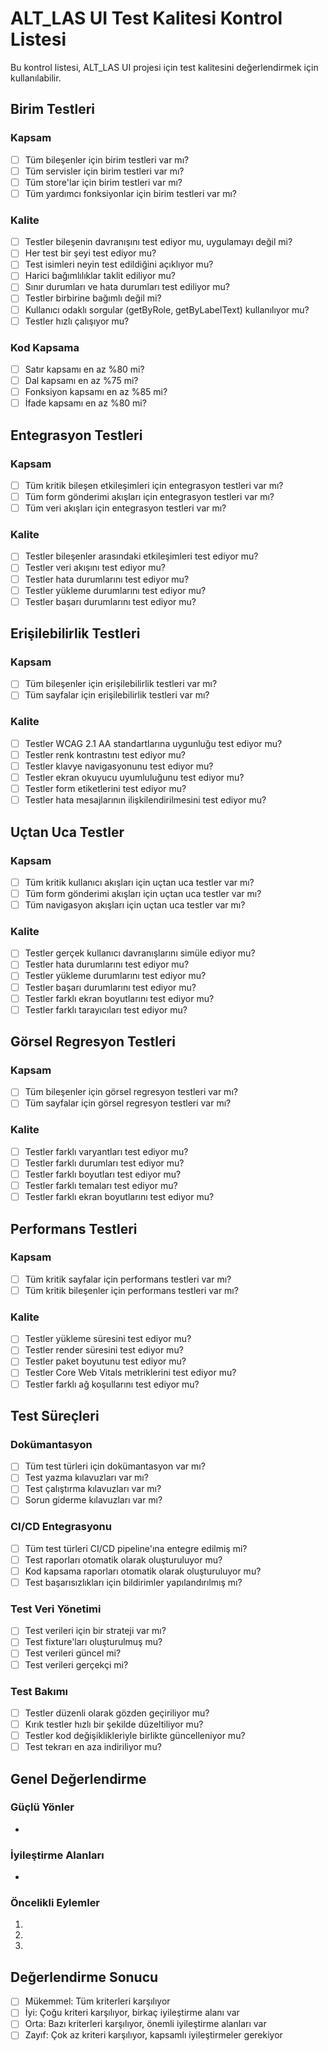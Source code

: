 # ALT_LAS UI Test Kalitesi Kontrol Listesi

Bu kontrol listesi, ALT_LAS UI projesi için test kalitesini değerlendirmek için kullanılabilir.

## Birim Testleri

### Kapsam

- [ ] Tüm bileşenler için birim testleri var mı?
- [ ] Tüm servisler için birim testleri var mı?
- [ ] Tüm store'lar için birim testleri var mı?
- [ ] Tüm yardımcı fonksiyonlar için birim testleri var mı?

### Kalite

- [ ] Testler bileşenin davranışını test ediyor mu, uygulamayı değil mi?
- [ ] Her test bir şeyi test ediyor mu?
- [ ] Test isimleri neyin test edildiğini açıklıyor mu?
- [ ] Harici bağımlılıklar taklit ediliyor mu?
- [ ] Sınır durumları ve hata durumları test ediliyor mu?
- [ ] Testler birbirine bağımlı değil mi?
- [ ] Kullanıcı odaklı sorgular (getByRole, getByLabelText) kullanılıyor mu?
- [ ] Testler hızlı çalışıyor mu?

### Kod Kapsama

- [ ] Satır kapsamı en az %80 mi?
- [ ] Dal kapsamı en az %75 mi?
- [ ] Fonksiyon kapsamı en az %85 mi?
- [ ] İfade kapsamı en az %80 mi?

## Entegrasyon Testleri

### Kapsam

- [ ] Tüm kritik bileşen etkileşimleri için entegrasyon testleri var mı?
- [ ] Tüm form gönderimi akışları için entegrasyon testleri var mı?
- [ ] Tüm veri akışları için entegrasyon testleri var mı?

### Kalite

- [ ] Testler bileşenler arasındaki etkileşimleri test ediyor mu?
- [ ] Testler veri akışını test ediyor mu?
- [ ] Testler hata durumlarını test ediyor mu?
- [ ] Testler yükleme durumlarını test ediyor mu?
- [ ] Testler başarı durumlarını test ediyor mu?

## Erişilebilirlik Testleri

### Kapsam

- [ ] Tüm bileşenler için erişilebilirlik testleri var mı?
- [ ] Tüm sayfalar için erişilebilirlik testleri var mı?

### Kalite

- [ ] Testler WCAG 2.1 AA standartlarına uygunluğu test ediyor mu?
- [ ] Testler renk kontrastını test ediyor mu?
- [ ] Testler klavye navigasyonunu test ediyor mu?
- [ ] Testler ekran okuyucu uyumluluğunu test ediyor mu?
- [ ] Testler form etiketlerini test ediyor mu?
- [ ] Testler hata mesajlarının ilişkilendirilmesini test ediyor mu?

## Uçtan Uca Testler

### Kapsam

- [ ] Tüm kritik kullanıcı akışları için uçtan uca testler var mı?
- [ ] Tüm form gönderimi akışları için uçtan uca testler var mı?
- [ ] Tüm navigasyon akışları için uçtan uca testler var mı?

### Kalite

- [ ] Testler gerçek kullanıcı davranışlarını simüle ediyor mu?
- [ ] Testler hata durumlarını test ediyor mu?
- [ ] Testler yükleme durumlarını test ediyor mu?
- [ ] Testler başarı durumlarını test ediyor mu?
- [ ] Testler farklı ekran boyutlarını test ediyor mu?
- [ ] Testler farklı tarayıcıları test ediyor mu?

## Görsel Regresyon Testleri

### Kapsam

- [ ] Tüm bileşenler için görsel regresyon testleri var mı?
- [ ] Tüm sayfalar için görsel regresyon testleri var mı?

### Kalite

- [ ] Testler farklı varyantları test ediyor mu?
- [ ] Testler farklı durumları test ediyor mu?
- [ ] Testler farklı boyutları test ediyor mu?
- [ ] Testler farklı temaları test ediyor mu?
- [ ] Testler farklı ekran boyutlarını test ediyor mu?

## Performans Testleri

### Kapsam

- [ ] Tüm kritik sayfalar için performans testleri var mı?
- [ ] Tüm kritik bileşenler için performans testleri var mı?

### Kalite

- [ ] Testler yükleme süresini test ediyor mu?
- [ ] Testler render süresini test ediyor mu?
- [ ] Testler paket boyutunu test ediyor mu?
- [ ] Testler Core Web Vitals metriklerini test ediyor mu?
- [ ] Testler farklı ağ koşullarını test ediyor mu?

## Test Süreçleri

### Dokümantasyon

- [ ] Tüm test türleri için dokümantasyon var mı?
- [ ] Test yazma kılavuzları var mı?
- [ ] Test çalıştırma kılavuzları var mı?
- [ ] Sorun giderme kılavuzları var mı?

### CI/CD Entegrasyonu

- [ ] Tüm test türleri CI/CD pipeline'ına entegre edilmiş mi?
- [ ] Test raporları otomatik olarak oluşturuluyor mu?
- [ ] Kod kapsama raporları otomatik olarak oluşturuluyor mu?
- [ ] Test başarısızlıkları için bildirimler yapılandırılmış mı?

### Test Veri Yönetimi

- [ ] Test verileri için bir strateji var mı?
- [ ] Test fixture'ları oluşturulmuş mu?
- [ ] Test verileri güncel mi?
- [ ] Test verileri gerçekçi mi?

### Test Bakımı

- [ ] Testler düzenli olarak gözden geçiriliyor mu?
- [ ] Kırık testler hızlı bir şekilde düzeltiliyor mu?
- [ ] Testler kod değişiklikleriyle birlikte güncelleniyor mu?
- [ ] Test tekrarı en aza indiriliyor mu?

## Genel Değerlendirme

### Güçlü Yönler

- 

### İyileştirme Alanları

- 

### Öncelikli Eylemler

1. 
2. 
3. 

## Değerlendirme Sonucu

- [ ] Mükemmel: Tüm kriterleri karşılıyor
- [ ] İyi: Çoğu kriteri karşılıyor, birkaç iyileştirme alanı var
- [ ] Orta: Bazı kriterleri karşılıyor, önemli iyileştirme alanları var
- [ ] Zayıf: Çok az kriteri karşılıyor, kapsamlı iyileştirmeler gerekiyor
